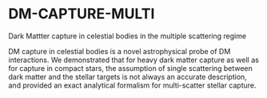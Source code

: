 # DM-CAPTURE-MULTI
Dark Mattter capture in celestial bodies in the multiple scattering regime

DM capture in celestial bodies is a novel astrophysical probe of DM interactions. We demonstrated that for heavy dark matter capture as well as for capture in compact stars, the assumption of single scattering between dark matter and the stellar targets is not always an accurate description, and provided an exact analytical formalism for multi-scatter stellar capture. 
